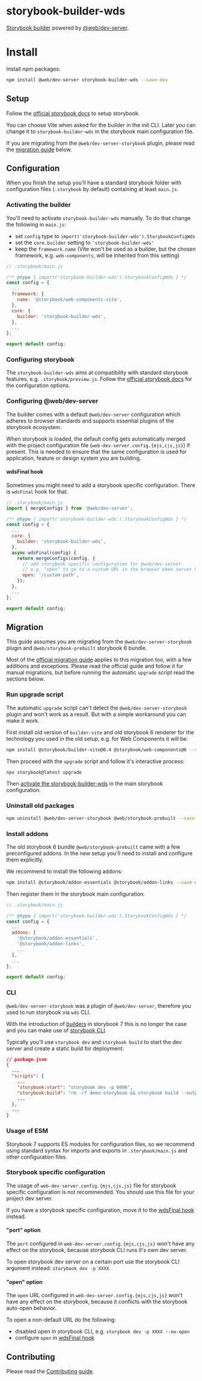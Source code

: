 # storybook-builder-wds

[Storybook builder](https://storybook.js.org/docs/web-components/builders/overview) powered by [@web/dev-server](https://modern-web.dev/docs/dev-server/overview/).

# Install

Install npm packages:

```bash
npm install @web/dev-server storybook-builder-wds --save-dev
```

## Setup

Follow the [official storybook docs](https://storybook.js.org/) to setup storybook.

You can choose Vite when asked for the builder in the init CLI.
Later you can change it to `storybook-builder-wds` in the storybook main configuration file.

If you are migrating from the `@web/dev-server-storybook` plugin, please read the [migration guide](#migration) below.

## Configuration

When you finish the setup you'll have a standard storybook folder with configuration files (`.storybook` by default) containing at least `main.js`.

### Activating the builder

You'll need to activate `storybook-builder-wds` manually.
To do that change the following in `main.js`:

- set `config` type to `import('storybook-builder-wds').StorybookConfigWds`
- set the `core.builder` setting to `'storybook-builder-wds'`
- keep the `framework.name` (Vite won't be used as a builder, but the chosen framework, e.g. `web-components`, will be inherited from this setting)

```js
// .storybook/main.js

/** @type { import('storybook-builder-wds').StorybookConfigWds } */
const config = {
  ...
  framework: {
    name: '@storybook/web-components-vite',
  },
  core: {
    builder: 'storybook-builder-wds',
  },
  ...
};

export default config;
```

### Configuring storybook

The `storybook-builder-wds` aims at compatibility with standard storybook features, e.g. `.storybook/preview.js`.
Follow the [official storybook docs](https://storybook.js.org/) for the configuration options.

### Configuring @web/dev-server

The builder comes with a default `@web/dev-server` configuration which adheres to browser standards and supports essential plugins of the storybook ecosystem.

When storybook is loaded, the default config gets automatically merged with the project configuration file (`web-dev-server.config.{mjs,cjs,js}`) if present.
This is needed to ensure that the same configuration is used for application, feature or design system you are building.

#### wdsFinal hook

Sometimes you might need to add a storybook specific configuration.
There is `wdsFinal` hook for that.

```js
// .storybook/main.js
import { mergeConfigs } from '@web/dev-server';

/** @type { import('storybook-builder-wds').StorybookConfigWds } */
const config = {
  ...
  core: {
    builder: 'storybook-builder-wds',
  },
  async wdsFinal(config) {
    return mergeConfigs(config, {
      // add storybook specific configuration for @web/dev-server
      // e.g. "open" to go to a custom URL in the browser when server has started
      open: '/custom-path',
    });
  },
  ...
};

export default config;
```

## Migration

This guide assumes you are migrating from the `@web/dev-server-storybook` plugin and `@web/storybook-prebuilt` storybook 6 bundle.

Most of the [official migration guide](https://storybook.js.org/docs/web-components/migration-guide) applies to this migration too, with a few additions and exceptions.
Please read the official guide and follow it for manual migrations, but before running the automatic `upgrade` script read the sections below.

### Run upgrade script

The automatic `upgrade` script can't detect the `@web/dev-server-storybook` plugin and won't work as a result.
But with a simple workaround you can make it work.

First install old version of `builder-vite` and old storybook 6 renderer for the technology you used in the old setup, e.g. for Web Components it will be:

```bash
npm install @storybook/builder-vite@0.4 @storybook/web-components@6 --save-dev
```

Then proceed with the `upgrade` script and follow it's interactive process:

```bash
npx storybook@latest upgrade
```

Then [activate the storybook-builder-wds](#activating-the-builder) in the main storybook configuration.

### Uninstall old packages

```bash
npm uninstall @web/dev-server-storybook @web/storybook-prebuilt --save-dev
```

### Install addons

The old storybook 6 bundle `@web/storybook-prebuilt` came with a few preconfigured addons.
In the new setup you'll need to install and configure them explicitly.

We recommend to install the following addons:

```bash
npm install @storybook/addon-essentials @storybook/addon-links --save-dev
```

Then register them in the storybook main configuration:

```js
// .storybook/main.js

/** @type { import('storybook-builder-wds').StorybookConfigWds } */
const config = {
  ...
  addons: [
    '@storybook/addon-essentials',
    '@storybook/addon-links',
    ...
  ],
  ...
};

export default config;
```

### CLI

`@web/dev-server-storybook` was a plugin of `@web/dev-server`, therefore you used to run storybook via `wds` CLI.

With the introduction of [builders](https://storybook.js.org/docs/web-components/builders/overview) in storybook 7 this is no longer the case and you can make use of [storybook CLI](https://storybook.js.org/docs/web-components/api/cli-options).

Typically you'll use `storybook dev` and `storybook build` to start the dev server and create a static build for deployment:

```json
// package.json
{
  ...
  "scripts": {
    ...
    "storybook:start": "storybook dev -p 6006",
    "storybook:build": "rm -rf demo-storybook && storybook build --output-dir demo-storybook",
    ...
  },
  ...
}
```

### Usage of ESM

Storybook 7 supports ES modules for configuration files, so we recommend using standard syntax for imports and exports in `.storybook/main.js` and other configuration files.

### Storybook specific configuration

The usage of `web-dev-server.config.{mjs,cjs,js}` file for storybook specific configuration is not recommended.
You should use this file for your project dev server.

If you have a storybook specific configuration, move it to the [wdsFinal hook](#wdsfinal-hook) instead.

#### "port" option

The `port` configured in `web-dev-server.config.{mjs,cjs,js}` won't have any effect on the storybook, because storybook CLI runs it's own dev server.

To open storybook dev server on a certain port use the storybook CLI argument instead: `storybook dev -p XXXX`.

#### "open" option

The `open` URL configured in `web-dev-server.config.{mjs,cjs,js}` won't have any effect on the storybook, because it conflicts with the storybook auto-open behavior.

To open a non-default URL do the following:

- disabled open in storybook CLI, e.g. `storybook dev -p XXXX --no-open`
- configure `open` in [wdsFinal hook](#wdsfinal-hook)

## Contributing

Please read the [Contributing guide](CONTRIBUTING.md).
